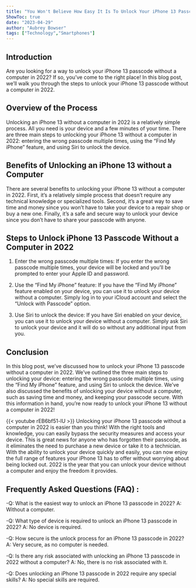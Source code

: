 ```yaml
---
title: "You Won't Believe How Easy It Is To Unlock Your iPhone 13 Passcode Without a Computer in 2022!"
ShowToc: true 
date: "2023-04-29"
author: "Aubrey Bowser" 
tags: ["Technology","Smartphones"]
---
```

## Introduction 

Are you looking for a way to unlock your iPhone 13 passcode without a computer in 2022? If so, you’ve come to the right place! In this blog post, we’ll walk you through the steps to unlock your iPhone 13 passcode without a computer in 2022.

## Overview of the Process

Unlocking an iPhone 13 without a computer in 2022 is a relatively simple process. All you need is your device and a few minutes of your time. There are three main steps to unlocking your iPhone 13 without a computer in 2022: entering the wrong passcode multiple times, using the “Find My iPhone” feature, and using Siri to unlock the device. 

## Benefits of Unlocking an iPhone 13 without a Computer

There are several benefits to unlocking your iPhone 13 without a computer in 2022. First, it’s a relatively simple process that doesn’t require any technical knowledge or specialized tools. Second, it’s a great way to save time and money since you won’t have to take your device to a repair shop or buy a new one. Finally, it’s a safe and secure way to unlock your device since you don’t have to share your passcode with anyone. 

## Steps to Unlock iPhone 13 Passcode Without a Computer in 2022

1. Enter the wrong passcode multiple times: If you enter the wrong passcode multiple times, your device will be locked and you’ll be prompted to enter your Apple ID and password. 

2. Use the “Find My iPhone” feature: If you have the “Find My iPhone” feature enabled on your device, you can use it to unlock your device without a computer. Simply log in to your iCloud account and select the “Unlock with Passcode” option. 

3. Use Siri to unlock the device: If you have Siri enabled on your device, you can use it to unlock your device without a computer. Simply ask Siri to unlock your device and it will do so without any additional input from you. 

## Conclusion

In this blog post, we’ve discussed how to unlock your iPhone 13 passcode without a computer in 2022. We’ve outlined the three main steps to unlocking your device: entering the wrong passcode multiple times, using the “Find My iPhone” feature, and using Siri to unlock the device. We’ve also discussed the benefits of unlocking your device without a computer, such as saving time and money, and keeping your passcode secure. With this information in hand, you’re now ready to unlock your iPhone 13 without a computer in 2022!

{{< youtube rEB6bf51-lU >}} 
Unlocking your iPhone 13 passcode without a computer in 2022 is easier than you think! With the right tools and knowledge, you can easily bypass the security measures and access your device. This is great news for anyone who has forgotten their passcode, as it eliminates the need to purchase a new device or take it to a technician. With the ability to unlock your device quickly and easily, you can now enjoy the full range of features your iPhone 13 has to offer without worrying about being locked out. 2022 is the year that you can unlock your device without a computer and enjoy the freedom it provides.

## Frequently Asked Questions (FAQ) :
-Q: What is the easiest way to unlock an iPhone 13 passcode in 2022? 
A: Without a computer.

-Q: What type of device is required to unlock an iPhone 13 passcode in 2022?
A: No device is required.

-Q: How secure is the unlock process for an iPhone 13 passcode in 2022?
A: Very secure, as no computer is needed.

-Q: Is there any risk associated with unlocking an iPhone 13 passcode in 2022 without a computer?
A: No, there is no risk associated with it.

-Q: Does unlocking an iPhone 13 passcode in 2022 require any special skills?
A: No special skills are required.


